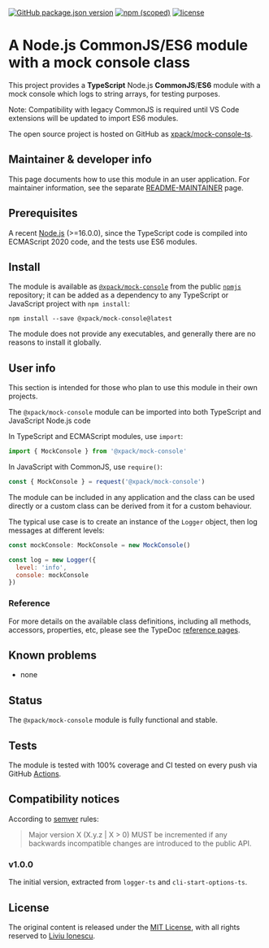 [![GitHub package.json version](https://img.shields.io/github/package-json/v/xpack/mock-console-ts)](https://github.com/xpack/mock-console-ts/blob/mater/package.json)
[![npm (scoped)](https://img.shields.io/npm/v/@xpack/mock-console.svg)](https://www.npmjs.com/package/@xpack/mock-console)
[![license](https://img.shields.io/github/license/xpack/mock-console-ts.svg)](https://github.com/xpack/mock-console-ts/blob/xpack/LICENSE)

# A Node.js CommonJS/ES6 module with a mock console class

This project provides a **TypeScript** Node.js **CommonJS**/**ES6** module
with a mock console which logs to string arrays, for testing purposes.

Note: Compatibility with legacy CommonJS is required until VS Code extensions
will be updated to import ES6 modules.

The open source project is hosted on GitHub as
[xpack/mock-console-ts](https://github.com/xpack/mock-console-ts).

## Maintainer & developer info

This page documents how to use this module in an user application.
For maintainer information, see the separate
[README-MAINTAINER](https://github.com/xpack/mock-console-ts/blob/master/README-MAINTAINER.md)
page.

## Prerequisites

A recent [Node.js](https://nodejs.org) (>=16.0.0), since the TypeScript code
is compiled into ECMAScript 2020 code, and the tests use ES6 modules.

## Install

The module is available as
[`@xpack/mock-console`](https://www.npmjs.com/package/@xpack/mock-console/)
from the public [`npmjs`](https://www.npmjs.com) repository;
it can be added as a dependency to any TypeScript or JavaScript
project with `npm install`:

```console
npm install --save @xpack/mock-console@latest
```

The module does not provide any executables, and generally there are no
reasons to install it globally.

## User info

This section is intended for those who plan to use this module in their
own projects.

The `@xpack/mock-console` module can be imported into both TypeScript
and JavaScript Node.js code

In TypeScript and ECMAScript modules, use `import`:

```typescript
import { MockConsole } from '@xpack/mock-console'
```

In JavaScript with CommonJS, use `require()`:

```javascript
const { MockConsole } = request('@xpack/mock-console')
```

The module can be included in any application and the class can be used
directly or a custom class can be derived from it for a custom behaviour.

The typical use case is to create an instance of the `Logger` object,
then log messages at different levels:

```javascript
const mockConsole: MockConsole = new MockConsole()

const log = new Logger({
  level: 'info',
  console: mockConsole
})
```


### Reference

For more details on the available class definitions, including all methods,
accessors, properties, etc,
please see the TypeDoc
[reference pages](https://xpack.github.io/mock-console-ts).

## Known problems

- none

## Status

The `@xpack/mock-console` module is fully functional and stable.

## Tests

The module is tested
with 100% coverage and CI tested on every push via GitHub
[Actions](https://github.com/xpack/mock-console-ts/actions).

## Compatibility notices

According to [semver](https://semver.org) rules:

> Major version X (X.y.z | X > 0) MUST be incremented if any
backwards incompatible changes are introduced to the public API.

### v1.0.0

The initial version, extracted from `logger-ts` and `cli-start-options-ts`.

## License

The original content is released under the
[MIT License](https://opensource.org/license/mit/),
with all rights reserved to
[Liviu Ionescu](https://github.com/ilg-ul).
